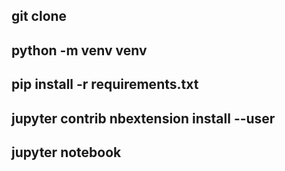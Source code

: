 ## git clone

## python -m venv venv

## pip install -r requirements.txt

## jupyter contrib nbextension install --user

## jupyter notebook